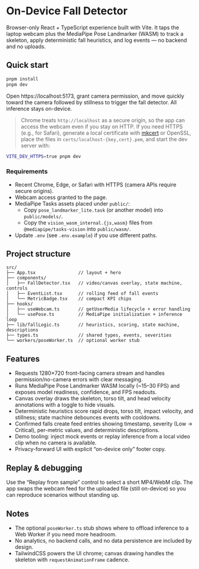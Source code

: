 # On-Device Fall Detector

Browser-only React + TypeScript experience built with Vite. It taps the laptop webcam plus the MediaPipe Pose Landmarker (WASM) to track a skeleton, apply deterministic fall heuristics, and log events — no backend and no uploads.

## Quick start

```bash
pnpm install
pnpm dev
```

Open https://localhost:5173, grant camera permission, and move quickly toward the camera followed by stillness to trigger the fall detector. All inference stays on-device.

> Chrome treats `http://localhost` as a secure origin, so the app can access the webcam even if you stay on HTTP. If you need HTTPS (e.g., for Safari), generate a local certificate with [mkcert](https://github.com/FiloSottile/mkcert) or OpenSSL, place the files in `certs/localhost-{key,cert}.pem`, and start the dev server with:

```bash
VITE_DEV_HTTPS=true pnpm dev
```

### Requirements

- Recent Chrome, Edge, or Safari with HTTPS (camera APIs require secure origins).
- Webcam access granted to the page.
- MediaPipe Tasks assets placed under `public/`:
  - Copy `pose_landmarker_lite.task` (or another model) into `public/models/`.
  - Copy the `vision_wasm_internal.{js,wasm}` files from `@mediapipe/tasks-vision` into `public/wasm/`.
- Update `.env` (see `.env.example`) if you use different paths.

## Project structure

```
src/
├── App.tsx                // layout + hero
├── components/
│   ├── FallDetector.tsx   // video/canvas overlay, state machine, controls
│   ├── EventList.tsx      // rolling feed of fall events
│   └── MetricBadge.tsx    // compact KPI chips
├── hooks/
│   ├── useWebcam.ts       // getUserMedia lifecycle + error handling
│   └── usePose.ts         // MediaPipe initialization + inference loop
├── lib/fallLogic.ts       // heuristics, scoring, state machine, descriptions
├── types.ts               // shared types, events, severities
└── workers/poseWorker.ts  // optional worker stub
```

## Features

- Requests 1280×720 front-facing camera stream and handles permission/no-camera errors with clear messaging.
- Runs MediaPipe Pose Landmarker WASM locally (~15–30 FPS) and exposes model readiness, confidence, and FPS readouts.
- Canvas overlay draws the skeleton, torso tilt, and head velocity annotations with a toggle to hide visuals.
- Deterministic heuristics score rapid drops, torso tilt, impact velocity, and stillness; state machine debounces events with cooldowns.
- Confirmed falls create feed entries showing timestamp, severity (Low → Critical), per-metric values, and deterministic descriptions.
- Demo tooling: inject mock events or replay inference from a local video clip when no camera is available.
- Privacy-forward UI with explicit “on-device only” footer copy.

## Replay & debugging

Use the “Replay from sample” control to select a short MP4/WebM clip. The app swaps the webcam feed for the uploaded file (still on-device) so you can reproduce scenarios without standing up.

## Notes

- The optional `poseWorker.ts` stub shows where to offload inference to a Web Worker if you need more headroom.
- No analytics, no backend calls, and no data persistence are included by design.
- TailwindCSS powers the UI chrome; canvas drawing handles the skeleton with `requestAnimationFrame` cadence.
